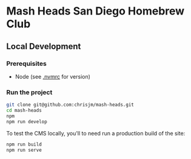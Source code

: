 # Mash Heads San Diego Homebrew Club

## Local Development

### Prerequisites

- Node (see [.nvmrc](./.nvmrc) for version)

### Run the project

```bash
git clone git@github.com:chrisjm/mash-heads.git
cd mash-heads
npm
npm run develop
```

To test the CMS locally, you'll to need run a production build of the site:

```bash
npm run build
npm run serve
```
